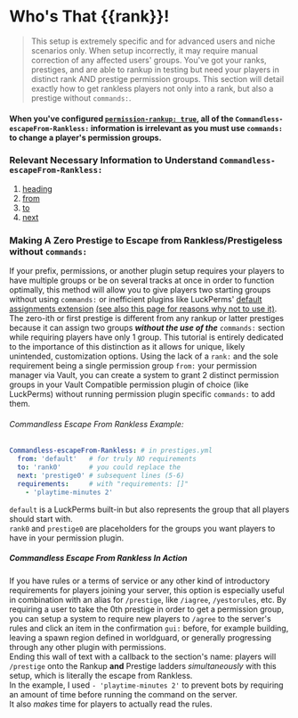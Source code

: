 <html>
  <head>
    <meta name="description" content="Tutorial on managing players in dual group settings.">
    <meta name="keywords" content="Rankup, Minecraft, Plugin, Spigot, Prestige">
  </head>
</html>

# Who's That {{rank}}!
> This setup is extremely specific and for advanced users and niche scenarios only. When setup incorrectly, it may require manual correction of any affected users' groups.
You've got your ranks, prestiges, and are able to rankup in testing but need your players in distinct rank AND prestige permission groups. This section will detail exactly how to get rankless players not only into a rank, but also a prestige without `commands:`.
#### When you've configured [`permission-rankup: true`](../GitHub/Rankup3/config/Permission-Rankup.html), all of the `Commandless-escapeFrom-Rankless:` information is irrelevant as you **must** use `commands:` to change a player's permission groups.
### Relevant Necessary Information to Understand `Commandless-escapeFrom-Rankless:`
1. [heading](../Rankups-and-Prestiges/How-to-Rankups.yml.md#1-heading)
2. [from](../Rankups-and-Prestiges/How-to-Prestiges.yml.md#on-from-and-to)
3. [to](../Rankups-and-Prestiges/How-to-Prestiges.yml.md#on-from-and-to)
4. [next](../Rankups-and-Prestiges/How-to-Rankups.yml.md#3-next)
### Making A Zero Prestige to Escape from Rankless/Prestigeless without `commands:`
If your prefix, permissions, or another plugin setup requires your players to have multiple groups or be on several tracks at once in order to function optimally, this method will allow you to give players two starting groups without using `commands:` or inefficient plugins like LuckPerms' [default assignments extension](../LuckPerms/Wiki/Default-Assignments-Extension.html) [(see also this page for reasons why not to use it)](../LuckPerms/Wiki/Default-Groups/Default-Assignments.html).  
The zero-ith or first prestige is different from any rankup or latter prestiges because it can assign two groups _**without the use of the**_ `commands:` section while requiring players have only 1 group. This tutorial is entirely dedicated to the importance of this distinction as it allows for unique, likely unintended, customization options. Using the lack of a `rank:` and the sole requirement being a single permission group `from:` your permission manager via Vault, you can create a system to grant 2 distinct permission groups in your Vault Compatible permission plugin of choice (like LuckPerms) without running permission plugin specific `commands:` to add them.
###### Commandless Escape From Rankless Example:
```yaml
Commandless-escapeFrom-Rankless: # in prestiges.yml
  from: 'default'   # for truly NO requirements
  to: 'rank0'       # you could replace the
  next: 'prestige0' # subsequent lines (5-6)
  requirements:     # with "requirements: []"
    - 'playtime-minutes 2'
```
`default` is a LuckPerms built-in but also represents the group that all players should start with.  
`rank0` and `prestige0` are placeholders for the groups you want players to have in your permission plugin.
##### Commandless Escape From Rankless In Action
If you have rules or a terms of service or any other kind of introductory requirements for players joining your server, this option is especially useful in combination with an alias for `/prestige`, like `/iagree`, `/yestorules`, etc. By requiring a user to take the 0th prestige in order to get a permission group, you can setup a system to require new players to `/agree` to the server's rules and click an item in the confirmation `gui:` before, for example building, leaving a spawn region defined in worldguard, or generally progressing through any other plugin with permissions.  
Ending this wall of text with a callback to the section's name: players will `/prestige` onto the Rankup **and** Prestige ladders *simultaneously* with this setup, which is literally the escape from Rankless.  
In the example, I used `- 'playtime-minutes 2'` to prevent bots by requiring an amount of time before running the command on the server.  
It also _makes_ time for players to actually read the rules.
